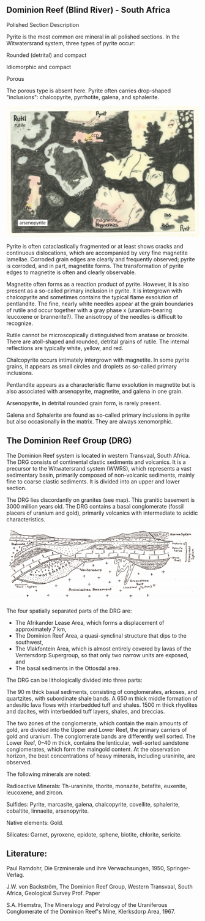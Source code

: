 ## Dominion Reef (Blind River) - South Africa

Polished Section Description

Pyrite is the most common ore mineral in all polished sections.
In the Witwatersrand system, three types of pyrite occur:

Rounded (detrital) and compact

Idiomorphic and compact

Porous

The porous type is absent here. Pyrite often carries drop-shaped "inclusions": chalcopyrite, pyrrhotite, galena, and sphalerite.

![Blind River sketch](https://github.com/DinaKlim/OD_RL_notes/blob/main/RL_notes/11_Blind_river/11%20Blind%20River%20sketch.jpg)

Pyrite is often cataclastically fragmented or at least shows cracks and continuous dislocations, which are accompanied by very fine magnetite lamellae. 
Corroded grain edges are clearly and frequently observed; pyrite is corroded, and in part, magnetite forms. The transformation of pyrite edges to magnetite is often and clearly observable.

Magnetite often forms as a reaction product of pyrite. However, it is also present as a so-called primary inclusion in pyrite. It is intergrown with chalcopyrite and sometimes contains the typical flame exsolution of pentlandite. 
The fine, nearly white needles appear at the grain boundaries of rutile and occur together with a gray phase x (uranium-bearing leucoxene or brannerite?). The anisotropy of the needles is difficult to recognize.

Rutile cannot be microscopically distinguished from anatase or brookite. There are atoll-shaped and rounded, detrital grains of rutile. The internal reflections are typically white, yellow, and red.

Chalcopyrite occurs intimately intergrown with magnetite. In some pyrite grains, it appears as small circles and droplets as so-called primary inclusions.

Pentlandite appears as a characteristic flame exsolution in magnetite but is also associated with arsenopyrite, magnetite, and galena in one grain.

Arsenopyrite, in detrital rounded grain form, is rarely present.

Galena and Sphalerite are found as so-called primary inclusions in pyrite but also occasionally in the matrix. They are always xenomorphic.

## The Dominion Reef Group (DRG)

The Dominion Reef system is located in western Transvaal, South Africa. The DRG consists of continental clastic sediments and volcanics. It is a precursor to the Witwatersrand system (WWRS), 
which represents a vast sedimentary basin, primarily composed of non-volcanic sediments, mainly fine to coarse clastic sediments. It is divided into an upper and lower section.

The DRG lies discordantly on granites (see map). This granitic basement is 3000 million years old.
The DRG contains a basal conglomerate (fossil placers of uranium and gold), primarily volcanics with intermediate to acidic characteristics.

![Not sure if that's the map](https://github.com/DinaKlim/OD_RL_notes/blob/main/RL_notes/11_Blind_river/11%20Blind%20River%20section.jpg)

The four spatially separated parts of the DRG are:

* The Afrikander Lease Area, which forms a displacement of approximately 7 km,
* The Dominion Reef Area, a quasi-synclinal structure that dips to the southwest,
* The Vlakfontein Area, which is almost entirely covered by lavas of the Ventersdorp Supergroup, so that only two narrow units are exposed, and
* The basal sediments in the Ottosdal area.

The DRG can be lithologically divided into three parts:

The 90 m thick basal sediments, consisting of conglomerates, arkoses, and quartzites, with subordinate shale bands.
A 650 m thick middle formation of andesitic lava flows with interbedded tuff and shales.
1500 m thick rhyolites and dacites, with interbedded tuff layers, shales, and breccias.

The two zones of the conglomerate, which contain the main amounts of gold, are divided into the Upper and Lower Reef, the primary carriers of gold and uranium. The conglomerate bands are differently well sorted. The Lower Reef, 0–40 m thick, contains the lenticular, well-sorted sandstone conglomerates, which form the maingold content. At the observation horizon, the best concentrations of heavy minerals, including uraninite, are observed.

The following minerals are noted:

Radioactive Minerals: Th-uraninite, thorite, monazite, betafite, euxenite, leucoxene, and zircon.

Sulfides: Pyrite, marcasite, galena, chalcopyrite, covellite, sphalerite, cobaltite, linnaeite, arsenopyrite.

Native elements: Gold.

Silicates: Garnet, pyroxene, epidote, sphene, biotite, chlorite, sericite.

## Literature:

Paul Ramdohr, Die Erzminerale und ihre Verwachsungen, 1950, Springer-Verlag.

J.W. von Backström, The Dominion Reef Group, Western Transvaal, South Africa, Geological Survey Prof. Paper

S.A. Hiemstra, The Mineralogy and Petrology of the Uraniferous Conglomerate of the Dominion Reef's Mine, Klerksdorp Area, 1967.



